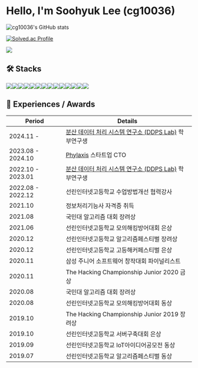 # Hello, I'm Soohyuk Lee (cg10036)

![cg10036's GitHub stats](https://github-readme-stats.vercel.app/api?username=cg10036&show_icons=true&theme=)

[![Solved.ac Profile](http://mazassumnida.wtf/api/v2/generate_badge?boj=cg10036)](https://solved.ac/cg10036/)

<img src="https://render.gitanimals.org/farms/cg10036"/>

## 🛠️ Stacks

<img src="https://img.shields.io/badge/Go-00ADD8?style=flat-square&logo=Go&logoColor=white"/><img src="https://img.shields.io/badge/C-A8B9CC?style=flat-square&logo=C&logoColor=white"/><img src="https://img.shields.io/badge/C++-00599C?style=flat-square&logo=C%2B%2B&logoColor=white"/><img src="https://img.shields.io/badge/C%23-239120?style=flat-square&logo=C%20Sharp&logoColor=white"/><img src="https://img.shields.io/badge/Python-3776AB?style=flat-square&logo=Python&logoColor=white"/><img src="https://img.shields.io/badge/JavaScript-F7DF1E?style=flat-square&logo=JavaScript&logoColor=black"/><img src="https://img.shields.io/badge/TypeScript-3178C6?style=flat-square&logo=TypeScript&logoColor=white"/><img src="https://img.shields.io/badge/Java-FFFFFF?style=flat-square&logo=OpenJDK&logoColor=black"><img src="https://img.shields.io/badge/PHP-777BB4?style=flat-square&logo=PHP&logoColor=white"/><img src="https://img.shields.io/badge/mysql-4479A1?style=flat-square&logo=mysql&logoColor=white"><img src="https://img.shields.io/badge/mariaDB-003545?style=flat-square&logo=mariaDB&logoColor=white"><img src="https://img.shields.io/badge/PostgreSQL-4169E1?style=flat-square&logo=PostgreSQL&logoColor=white"><img src="https://img.shields.io/badge/SQLite-003B57?style=flat-square&logo=SQLite&logoColor=white"><img src="https://img.shields.io/badge/MongoDB-47A248?style=flat-square&logo=MongoDB&logoColor=white">


## 🌟 Experiences / Awards

|Period|Details|
|---|---|
|2024.11 - |[분산 데이터 처리 시스템 연구소 (DDPS Lab)](https://ddps.cloud) 학부연구생
|2023.08 - 2024.10|[Phylaxis](https://phylaxis.net/) 스타트업 CTO|
|2022.10 - 2023.01|[분산 데이터 처리 시스템 연구소 (DDPS Lab)](https://ddps.cloud) 학부연구생|
|2022.08 - 2022.12|선린인터넷고등학교 수업방법개선 협력강사|
|2021.10|정보처리기능사 자격증 취득|
|2021.08|국민대 알고리즘 대회 장려상|
|2021.06|선린인터넷고등학교 모의해킹방어대회 은상|
|2020.12|선린인터넷고등학교 알고리즘페스티벌 장려상|
|2020.12|선린인터넷고등학교 고등해커페스티벌 은상|
|2020.11|삼성 주니어 소프트웨어 창작대회 파이널리스트|
|2020.11|The Hacking Championship Junior 2020 금상|
|2020.08|국민대 알고리즘 대회 장려상|
|2020.08|선린인터넷고등학교 모의해킹방어대회 동상|
|2019.10|The Hacking Championship Junior 2019 장려상|
|2019.10|선린인터넷고등학교 서버구축대회 은상|
|2019.09|선린인터넷고등학교 IoT아이디어공모전 동상|
|2019.07|선린인터넷고등학교 알고리즘페스티벌 동상|
